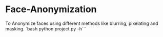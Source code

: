 # Face-Anonymization
To Anonymize faces using different methods like blurring, pixelating and masking.
`bash python project.py -h```
